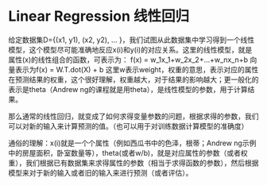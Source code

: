 # Linear Regression 线性回归
给定数据集D={(x1, y1), (x2, y2), ... }，我们试图从此数据集中学习得到一个线性模型，这个模型尽可能准确地反应x(i)和y(i)的对应关系。这里的线性模型，就是属性(x)的线性组合的函数，可表示为：
f(x) = w_1x_1+w_2x_2+...+w_nx_n+b
向量表示为f(x) = W.T.dot(X) + b
这里w表示weight，权重的意思，表示对应的属性在预测结果的权重，这个很好理解，权重越大，对于结果的影响越大；更一般化的表示是theta（Andrew ng的课程就是用theta），是线性模型的参数，用于计算结果。

那么通常的线性回归，就变成了如何求得变量参数的问题，根据求得的参数，我们可以对新的输入来计算预测的值。（也可以用于对训练数据计算模型的准确度）

通俗的理解：x(i)就是一个个属性（例如西瓜书中的色泽，根蒂；Andrew ng示例中的房屋面积，卧室数量等），theta(或者w/b)，就是对应属性的参数（或者权重），我们根据已有数据集来求得属性的参数（相当于求得函数的参数），然后根据模型来对于新的输入或者旧的输入来进行预测（或者评估）。

